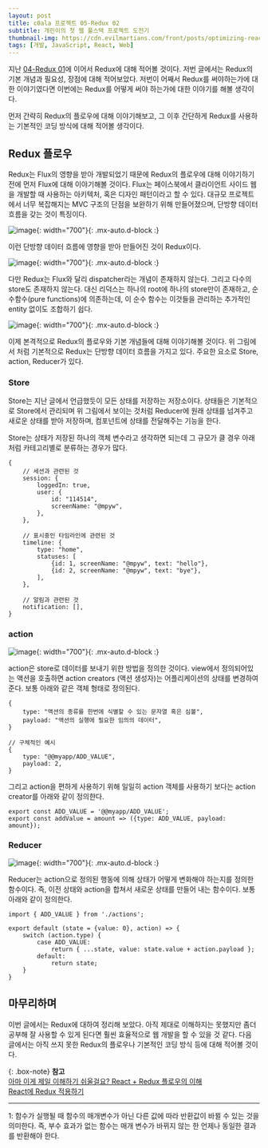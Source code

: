```yaml
---
layout: post
title: c0ala 프로젝트 05-Redux 02
subtitle: 개린이의 첫 웹 풀스택 프로젝트 도전기
thumbnail-img: https://cdn.evilmartians.com/front/posts/optimizing-react-virtual-dom-explained/cover-a1d5b40.png
tags: [개발, JavaScript, React, Web]
---
```


지난 [04-Redux 01](https://scw3812.github.io/2021-04-17-c0ala-project-04/)에 이어서 Redux에 대해 적어볼
것이다. 저번 글에서는 Redux의 기본 개념과 필요성, 장점에 대해 적어보았다. 저번이 어째서 Redux를 써야하는가에 
대한 이야기였다면 이번에는 Redux를 어떻게 써야 하는가에 대한 이야기를 해볼 생각이다.

먼저 간략히 Redux의 플로우에 대해 이야기해보고, 그 이후 간단하게 Redux를 사용하는 기본적인 코딩 방식에 대해
적어볼 생각이다.

## Redux 플로우

Redux는 Flux의 영향을 받아 개발되었기 때문에 Redux의 플로우에 대해 이야기하기 전에 먼저 Flux에 대해 이야기해볼 
것이다. Flux는 페이스북에서 클라이언트 사이드 웹을 개발할 때 사용하는 아키텍처, 혹은 디자인 패턴이라고 할 수 있다.
대규모 프로젝트에서 너무 복잡해지는 MVC 구조의 단점을 보완하기 위해 만들어졌으며, 단방향 데이터 흐름을 갖는 것이
특징이다.

![image](https://user-images.githubusercontent.com/49465188/115663274-3d51ad80-a37b-11eb-8fad-e81f212a67cf.png){: width="700"}{: .mx-auto.d-block :}

이런 단방향 데이터 흐름에 영향을 받아 만들어진 것이 Redux이다.

![image](https://user-images.githubusercontent.com/49465188/115663330-4f335080-a37b-11eb-9fcb-cbc1d14ad289.png){: width="700"}{: .mx-auto.d-block :}

다만 Redux는 Flux와 달리 dispatcher라는 개념이 존재하지 않는다. 그리고 다수의 store도 존재하지 않는다. 대신 리덕스는 
하나의 root에 하나의 store만이 존재하고, 순수함수(pure functions)에 의존하는데, 이 순수 함수는 이것들을 관리하는 
추가적인 entity 없이도 조합하기 쉽다.

![image](https://user-images.githubusercontent.com/49465188/115660244-b7cbfe80-a376-11eb-8ff5-539cac0ee9a0.png){: width="700"}{: .mx-auto.d-block :}

이제 본격적으로 Redux의 플로우와 기본 개념들에 대해 이야기해볼 것이다. 위 그림에서 처럼 기본적으로 Redux는 단방향 데이터
흐름을 가지고 있다. 주요한 요소로 Store, action, Reducer가 있다.

### Store

Store는 지난 글에서 언급했듯이 모든 상태를 저장하는 저장소이다. 상태들은 기본적으로 Store에서 관리되며 위 그림에서
보이는 것처럼 Reducer에 원래 상태를 넘겨주고 새로운 상태를 받아 저장하며, 컴포넌트에 상태를 전달해주는 기능을 한다.

Store는 상태가 저장된 하나의 객체 변수라고 생각하면 되는데 그 규모가 클 경우 아래처럼 카테고리별로 분류하는 경우가
많다.

```
{
    // 세션과 관련된 것
    session: {
        loggedIn: true,
        user: {
            id: "114514",
            screenName: "@mpyw",
        },
    },
    
    // 표시중인 타임라인에 관련된 것
    timeline: {
        type: "home",
        statuses: [
            {id: 1, screenName: "@mpyw", text: "hello"},
            {id: 2, screenName: "@mpyw", text: "bye"},
        ],
    },

    // 알림과 관련된 것
    notification: [],
}
```

### action

![image](https://user-images.githubusercontent.com/49465188/116798344-5f8cbd80-ab29-11eb-80ef-c7ad3e8489f7.png){: width="700"}{: .mx-auto.d-block :}

action은 store로 데이터를 보내기 위한 방법을 정의한 것이다. view에서 정의되어있는 액션을 호출하면 action creators
(액션 생성자)는 어플리케이션의 상태를 변경하여 준다. 보통 아래와 같은 객체 형태로 정의된다.

```
{
    type: "액션의 종류를 한번에 식별할 수 있는 문자열 혹은 심볼",
    payload: "액션의 실행에 필요한 임의의 데이터",
}

// 구체적인 예시
{
    type: "@@myapp/ADD_VALUE",
    payload: 2,
}
```

그리고 action을 편하게 사용하기 위해 일일히 action 객체를 사용하기 보다는 action creator를 아래와 같이 정의한다.

```
export const ADD_VALUE = '@@myapp/ADD_VALUE';
export const addValue = amount => ({type: ADD_VALUE, payload: amount});
```

### Reducer

![image](https://user-images.githubusercontent.com/49465188/116798366-a37fc280-ab29-11eb-9af6-4e3ebd501d67.png){: width="700"}{: .mx-auto.d-block :}

Reducer는 action으로 정의된 행동에 의해 상태가 어떻게 변화해야 하는지를 정의한 함수이다. 즉, 이전 상태와 action을
합쳐서 새로운 상태를 만들어 내는 함수이다. 보통 아래와 같이 정의한다.

```
import { ADD_VALUE } from './actions';

export default (state = {value: 0}, action) => {
    switch (action.type) {
        case ADD_VALUE:
            return { ...state, value: state.value + action.payload };
        default:
            return state;
    }
}
```

## 마무리하며

이번 글에서는 Redux에 대하여 정리해 보았다. 아직 제대로 이해하지는 못했지만 좀더 공부해 잘 사용할 수 있게 된다면
훨씬 효율적으로 웹 개발을 할 수 있을 것 같다. 다음 글에서는 아직 쓰지 못한 Redux의 플로우나 기본적인 코딩 방식 등에
대해 적어볼 것이다.

{: .box-note}
**참고**    
[아마 이게 제일 이해하기 쉬울걸요? React + Redux 플로우의 이해](https://medium.com/@ca3rot/%EC%95%84%EB%A7%88-%EC%9D%B4%EA%B2%8C-%EC%A0%9C%EC%9D%BC-%EC%9D%B4%ED%95%B4%ED%95%98%EA%B8%B0-%EC%89%AC%EC%9A%B8%EA%B1%B8%EC%9A%94-react-redux-%ED%94%8C%EB%A1%9C%EC%9A%B0%EC%9D%98-%EC%9D%B4%ED%95%B4-1585e911a0a6)  
[React에 Redux 적용하기](https://medium.com/@jsh901220/react%EC%97%90-redux-%EC%A0%81%EC%9A%A9%ED%95%98%EA%B8%B0-a8e6efd745c9)

---
<a name="footnote_1">1</a>: 함수가 실행될 때 함수의 매개변수가 아닌 다른 값에 따라 반환값이 바뀔 수 있는 것을 의미한다. 
즉, 부수 효과가 없는 함수는 매개 변수가 바뀌지 않는 한 언제나 동일한 결과를 반환해야 한다.

